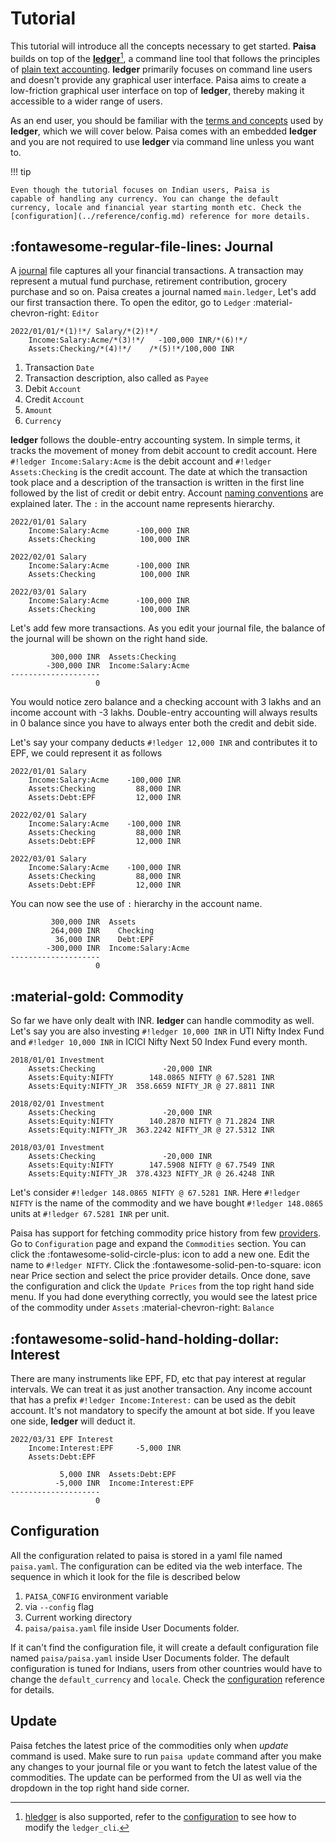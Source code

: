 # Tutorial

This tutorial will introduce all the concepts necessary to get
started. **Paisa** builds on top of the **[ledger](https://ledger-cli.org/)**[^1], a command
line tool that follows the principles of [plain text accounting](https://plaintextaccounting.org/).
**ledger** primarily focuses on command line users and doesn't provide
any graphical user interface. Paisa aims to create a low-friction
graphical user interface on top of **ledger**, thereby making it
accessible to a wider range of users.

As an end user, you should be familiar with the [terms and
concepts](https://github.com/ledger/ledger/blob/master/doc/GLOSSARY.md) used by **ledger**, which we will cover below. Paisa
comes with an embedded **ledger** and you are not required to use
**ledger** via command line unless you want to.

!!! tip

    Even though the tutorial focuses on Indian users, Paisa is
    capable of handling any currency. You can change the default
    currency, locale and financial year starting month etc. Check the
    [configuration](../reference/config.md) reference for more details.


## :fontawesome-regular-file-lines: Journal

A [journal](../reference/journal.md) file captures all your financial transactions. A transaction
may represent a mutual fund purchase, retirement contribution, grocery
purchase and so on. Paisa creates a journal named `main.ledger`, Let's
add our first transaction there. To open the editor, go to `Ledger`
:material-chevron-right: `Editor`

```ledger
2022/01/01/*(1)!*/ Salary/*(2)!*/
    Income:Salary:Acme/*(3)!*/   -100,000 INR/*(6)!*/
    Assets:Checking/*(4)!*/    /*(5)!*/100,000 INR
```

1. Transaction `Date`
2. Transaction description, also called as `Payee`
3. Debit `Account`
4. Credit `Account`
5. `Amount`
6. `Currency`

**ledger** follows the double-entry accounting system. In simple terms, it
tracks the movement of money from debit account to credit
account. Here `#!ledger Income:Salary:Acme` is the debit account and
`#!ledger Assets:Checking` is the credit account. The date at which the
transaction took place and a description of the transaction is written
in the first line followed by the list of credit or debit
entry. Account [naming conventions](../reference/accounts.md) are explained later. The `:` in the account name
represents hierarchy.

```ledger
2022/01/01 Salary
    Income:Salary:Acme      -100,000 INR
    Assets:Checking          100,000 INR

2022/02/01 Salary
    Income:Salary:Acme      -100,000 INR
    Assets:Checking          100,000 INR

2022/03/01 Salary
    Income:Salary:Acme      -100,000 INR
    Assets:Checking          100,000 INR
```

Let's add few more transactions. As you edit your journal file, the
balance of the journal will be shown on the right hand side.

```
         300,000 INR  Assets:Checking
        -300,000 INR  Income:Salary:Acme
--------------------
                   0
```

You would notice zero balance and a checking account with 3 lakhs and
an income account with -3 lakhs. Double-entry accounting will always
results in 0 balance since you have to always enter both the credit
and debit side.


Let's say your company deducts `#!ledger 12,000 INR` and contributes it to EPF,
we could represent it as follows

```ledger
2022/01/01 Salary
    Income:Salary:Acme    -100,000 INR
    Assets:Checking         88,000 INR
    Assets:Debt:EPF         12,000 INR

2022/02/01 Salary
    Income:Salary:Acme    -100,000 INR
    Assets:Checking         88,000 INR
    Assets:Debt:EPF         12,000 INR

2022/03/01 Salary
    Income:Salary:Acme    -100,000 INR
    Assets:Checking         88,000 INR
    Assets:Debt:EPF         12,000 INR
```

You can now see the use of `:` hierarchy in the account name.

```
         300,000 INR  Assets
         264,000 INR    Checking
          36,000 INR    Debt:EPF
        -300,000 INR  Income:Salary:Acme
--------------------
                   0
```

## :material-gold: Commodity

So far we have only dealt with INR. **ledger** can handle commodity as
well. Let's say you are also investing `#!ledger 10,000 INR` in UTI Nifty Index
Fund and `#!ledger 10,000 INR` in ICICI Nifty Next 50 Index Fund every
month.

```ledger
2018/01/01 Investment
    Assets:Checking               -20,000 INR
    Assets:Equity:NIFTY        148.0865 NIFTY @ 67.5281 INR
    Assets:Equity:NIFTY_JR  358.6659 NIFTY_JR @ 27.8811 INR

2018/02/01 Investment
    Assets:Checking               -20,000 INR
    Assets:Equity:NIFTY        140.2870 NIFTY @ 71.2824 INR
    Assets:Equity:NIFTY_JR  363.2242 NIFTY_JR @ 27.5312 INR

2018/03/01 Investment
    Assets:Checking               -20,000 INR
    Assets:Equity:NIFTY        147.5908 NIFTY @ 67.7549 INR
    Assets:Equity:NIFTY_JR  378.4323 NIFTY_JR @ 26.4248 INR
```

Let's consider `#!ledger 148.0865 NIFTY @ 67.5281 INR`. Here `#!ledger
NIFTY` is the name of the commodity and we have bought `#!ledger
148.0865` units at `#!ledger 67.5281 INR` per unit.

Paisa has support for fetching commodity price history from few
[providers](../reference/commodities.md). Go to `Configuration` page and expand the `Commodities`
section. You can click the :fontawesome-solid-circle-plus: icon to
add a new one. Edit the name to `#!ledger NIFTY`. Click the
:fontawesome-solid-pen-to-square: icon near Price section and select
the price provider details. Once done, save the configuration and click the
`Update Prices` from the top right hand side menu. If you had done
everything correctly, you would see the latest price of the commodity
under `Assets` :material-chevron-right: `Balance`

## :fontawesome-solid-hand-holding-dollar: Interest

There are many instruments like EPF, FD, etc that pay interest at
regular intervals. We can treat it as just another transaction. Any
income account that has a prefix `#!ledger Income:Interest:` can be
used as the debit account. It's not mandatory to specify the amount at
bot side. If you leave one side, **ledger** will deduct it.

```ledger
2022/03/31 EPF Interest
    Income:Interest:EPF     -5,000 INR
    Assets:Debt:EPF
```

```
           5,000 INR  Assets:Debt:EPF
          -5,000 INR  Income:Interest:EPF
--------------------
                   0
```

## Configuration

All the configuration related to paisa is stored in a yaml file named
`paisa.yaml`. The configuration can be edited via the web interface. The
sequence in which it look for the file is described below

1. `PAISA_CONFIG` environment variable
1. via `--config` flag
1. Current working directory
1. `paisa/paisa.yaml` file inside User Documents folder.

If it can't find the configuration file, it will create a default
configuration file named `paisa/paisa.yaml` inside User Documents
folder. The default configuration is tuned for Indians, users from
other countries would have to change the `default_currency` and
`locale`. Check the [configuration](../reference/config.md) reference for details.

## Update

Paisa fetches the latest price of the commodities only when
*update* command is used. Make sure to run `paisa update` command
after you make any changes to your journal file or you want to fetch
the latest value of the commodities. The update can be performed from
the UI as well via the dropdown in the top right hand side corner.

[^1]: [hledger](hled) is also supported, refer to the [configuration](../reference/config.md)
    to see how to modify the `ledger_cli`.
